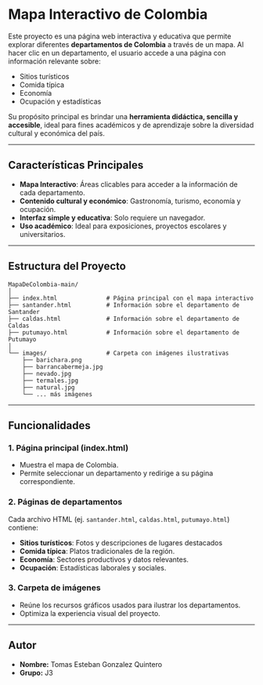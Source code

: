 # Mapa Interactivo de Colombia

Este proyecto es una página web interactiva y educativa que permite explorar diferentes **departamentos de Colombia** a través de un mapa.
 Al hacer clic en un departamento, el usuario accede a una página con información relevante sobre:

-  Sitios turísticos
-  Comida típica
-  Economía
-  Ocupación y estadísticas

Su propósito principal es brindar una **herramienta didáctica, sencilla y accesible**, ideal para fines académicos y de aprendizaje sobre la diversidad cultural y económica del país.

------

## Características Principales

- **Mapa Interactivo**: Áreas clicables para acceder a la información de cada departamento.
- **Contenido cultural y económico**: Gastronomía, turismo, economía y ocupación.
- **Interfaz simple y educativa**: Solo requiere un navegador.
- **Uso académico**: Ideal para exposiciones, proyectos escolares y universitarios.



------

##  Estructura del Proyecto

```
MapaDeColombia-main/
│
├── index.html              # Página principal con el mapa interactivo
├── santander.html          # Información sobre el departamento de Santander
├── caldas.html             # Información sobre el departamento de Caldas
├── putumayo.html           # Información sobre el departamento de Putumayo
│
└── images/                 # Carpeta con imágenes ilustrativas
    ├── barichara.png
    ├── barrancabermeja.jpg
    ├── nevado.jpg
    ├── termales.jpg
    ├── natural.jpg
    └── ... más imágenes
```

------

##  Funcionalidades

### 1.  Página principal (index.html)

- Muestra el mapa de Colombia.
- Permite seleccionar un departamento y redirige a su página correspondiente.

### 2.  Páginas de departamentos

Cada archivo HTML (ej. `santander.html`, `caldas.html`, `putumayo.html`) contiene:

- **Sitios turísticos**: Fotos y descripciones de lugares destacados
- **Comida típica**: Platos tradicionales de la región.
- **Economía**: Sectores productivos y datos relevantes.
- **Ocupación**: Estadísticas laborales y sociales.

### 3.  Carpeta de imágenes

- Reúne los recursos gráficos usados para ilustrar los departamentos.
- Optimiza la experiencia visual del proyecto.

------

## Autor

- **Nombre:** Tomas Esteban Gonzalez Quintero
- **Grupo:** J3

